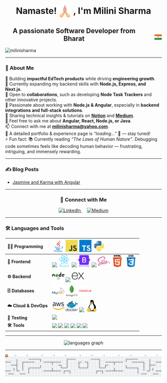 <h1 align="center">
  Namaste! 
  <img src="assets/namaste.png" height="40" style="display:inline-block; vertical-align:middle;">
  , I'm Milini Sharma
</h1>

<h2 align="center" style="display: flex; justify-content: center; align-items: center; gap: 1rem;">
  <span>A passionate Software Developer from Bharat</span>&nbsp;
  <img src="assets/india.png" width="24" style="margin-top: 1rem" alt="India Flag" >
</h2>

<p align="left">
  <img src="https://komarev.com/ghpvc/?username=milinisharma&label=Profile%20views&color=0e75b6&style=flat" alt="milinisharma" />
</p>

---

### 🌟 About Me

🔭 Building **impactful EdTech products** while driving **engineering growth**.  
🌱 Currently expanding my backend skills with **Node.js, Express, and Next.js**.  
👯 Open to **collaborations**, such as developing **Node Task Trackers** and other innovative projects.  
🤝 Passionate about working with **Node.js & Angular**, especially in **backend integrations and full-stack solutions**.  
📝 Sharing technical insights & tutorials on **[Notion](https://www.notion.so/Jasmine-and-Karma-with-Angular-1c71d52714bb804ca0d0c49ec6bd6e1b)** and **[Medium](https://medium.com/@milini.sharma)**.  
💬 Feel free to ask me about **Angular, React, Node.js, or Java**.  
📫 Connect with me at **milinisharma@yahoo.com**.  
📄 A detailed portfolio & experience page is *“loading…”* 🚀 — stay tuned!  
⚡ Fun fact: 📚 Currently reading *“The Laws of Human Nature”*. Debugging code sometimes feels like decoding human behavior — frustrating, intriguing, and immensely rewarding.

---

### ✍️ Blog Posts  
<!-- BLOG-POST-LIST:START -->
- [Jasmine and Karma with Angular](https://www.notion.so/Jasmine-and-Karma-with-Angular-1c71d52714bb804ca0d0c49ec6bd6e1b)
<!-- BLOG-POST-LIST:END -->

---

<h3 align="center">🤝 Connect with Me</h3>

<p align="center">
  <a href="https://linkedin.com/in/milinisharmaangulardeveloper" target="_blank">
    <img src="https://raw.githubusercontent.com/rahuldkjain/github-profile-readme-generator/master/src/images/icons/Social/linked-in-alt.svg" alt="LinkedIn" height="40" width="40"/>
  </a>
  &nbsp;&nbsp;&nbsp;
  <a href="https://medium.com/@milini.sharma" target="_blank">
    <img src="https://raw.githubusercontent.com/rahuldkjain/github-profile-readme-generator/master/src/images/icons/Social/medium.svg" alt="Medium" height="40" width="40"/>
  </a>
</p>

---

### 🛠️ Languages and Tools  

| **👩‍💻 Programming** | <div align="left"><img src="https://raw.githubusercontent.com/devicons/devicon/master/icons/java/java-original.svg" width="40"/> <img src="https://raw.githubusercontent.com/devicons/devicon/master/icons/javascript/javascript-original.svg" width="40"/> <img src="https://raw.githubusercontent.com/devicons/devicon/master/icons/typescript/typescript-original.svg" width="40"/> <img src="https://raw.githubusercontent.com/devicons/devicon/master/icons/python/python-original.svg" width="40"/></div> |
| :--- | :--- |
| **🎨 Frontend** | <div align="left"><img src="https://angular.io/assets/images/logos/angular/angular.svg" width="40"/> <img src="https://raw.githubusercontent.com/devicons/devicon/master/icons/react/react-original-wordmark.svg" width="40"/> <img src="https://cdn.worldvectorlogo.com/logos/nextjs-2.svg" width="40"/> <img src="https://raw.githubusercontent.com/devicons/devicon/master/icons/bootstrap/bootstrap-plain-wordmark.svg" width="40"/> <img src="https://www.vectorlogo.zone/logos/tailwindcss/tailwindcss-icon.svg" width="40"/> <img src="https://raw.githubusercontent.com/devicons/devicon/master/icons/sass/sass-original.svg" width="40"/> <img src="https://raw.githubusercontent.com/devicons/devicon/master/icons/html5/html5-original-wordmark.svg" width="40"/> <img src="https://raw.githubusercontent.com/devicons/devicon/master/icons/css3/css3-original-wordmark.svg" width="40"/></div> |
| **⚙️ Backend** | <div align="left"><img src="https://raw.githubusercontent.com/devicons/devicon/master/icons/nodejs/nodejs-original-wordmark.svg" width="40"/> <img src="https://www.vectorlogo.zone/logos/springio/springio-icon.svg" width="40"/> <img src="https://raw.githubusercontent.com/devicons/devicon/master/icons/express/express-original.svg" width="40"/></div> |
| **🗄️ Databases** | <div align="left"><img src="https://raw.githubusercontent.com/devicons/devicon/master/icons/mysql/mysql-original-wordmark.svg" width="40"/> <img src="https://raw.githubusercontent.com/devicons/devicon/master/icons/mongodb/mongodb-original-wordmark.svg" width="40"/> <img src="https://raw.githubusercontent.com/devicons/devicon/master/icons/oracle/oracle-original.svg" width="40"/></div> |
| **☁️ Cloud & DevOps** | <div align="left"><img src="https://raw.githubusercontent.com/devicons/devicon/master/icons/amazonwebservices/amazonwebservices-original-wordmark.svg" width="40"/> <img src="https://raw.githubusercontent.com/devicons/devicon/master/icons/docker/docker-original-wordmark.svg" width="40"/> <img src="https://www.vectorlogo.zone/logos/gnu_bash/gnu_bash-icon.svg" width="40"/> <img src="https://raw.githubusercontent.com/devicons/devicon/master/icons/linux/linux-original.svg" width="40"/></div> |
| **🧪 Testing** | <div align="left"><img src="https://www.vectorlogo.zone/logos/jasmine/jasmine-icon.svg" width="40"/></div> |
| **🛠️ Tools** | <div align="left"><img src="https://www.vectorlogo.zone/logos/git-scm/git-scm-icon.svg" width="40"/> <img src="https://www.vectorlogo.zone/logos/getpostman/getpostman-icon.svg" width="40"/> <img src="https://www.chartjs.org/media/logo-title.svg" width="40"/> <img src="https://cdn.worldvectorlogo.com/logos/arduino-1.svg" width="40"/> <img src="https://www.vectorlogo.zone/logos/figma/figma-icon.svg" width="40"/> <img src="https://www.vectorlogo.zone/logos/firebase/firebase-icon.svg" width="40"/></div> |

---

<div align="center">
<!--   <img src="https://media.giphy.com/media/HKl5QYQF5aOdO/giphy.gif" alt="puppy gif" width="150" />
  <br><br> -->
  <img src="https://github-readme-stats.vercel.app/api/top-langs/?username=milinisharma&layout=compact&theme=dracula&hide_border=false&langs_count=5" height="150" alt="languages graph" />
</div>

---

<picture>
  <source media="(prefers-color-scheme: dark)" srcset="https://raw.githubusercontent.com/milinisharma/milinisharma/output/pacman-contribution-graph-dark.svg">
  <source media="(prefers-color-scheme: light)" srcset="https://raw.githubusercontent.com/milinisharma/milinisharma/output/pacman-contribution-graph.svg">
  <img alt="Pac-Man contribution graph" src="https://raw.githubusercontent.com/milinisharma/milinisharma/output/pacman-contribution-graph.svg">
</picture>
